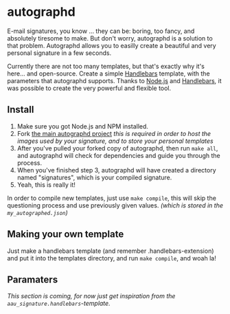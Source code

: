 # autographd #
E-mail signatures, you know ... they can be: boring, too fancy, and absolutely tiresome to make. But don't worry, autographd is a solution to that problem. Autographd allows you to easilly create a beautiful and very personal signature in a few seconds.

Currently there are not too many templates, but that's exactly why it's here... and open-source. Create a simple [Handlebars](http://handlebarsjs.com/) template, with the parameters that autographd supports. Thanks to [Node.js](http://nodejs.org/) and [Handlebars](http://handlebarsjs.com/), it was possible to create the very powerful and flexible tool.

## Install ##
1. Make sure you got Node.js and NPM installed.
2. Fork [the main autographd project](https://github.com/tpanum/autographd) *this is required in order to host the images used by your signature, and to store your personal templates*
3. After you've pulled your forked copy of autographd, then run `make all`, and autographd will check for dependencies and guide you through the process.
4. When you've finished step 3, autographd will have created a directory named "signatures", which is your compiled signature.
5. Yeah, this is really it!

In order to compile new templates, just use `make compile`, this will skip the questioning process and use previously given values. *(which is stored in the `my_autographed.json`)*

## Making your own template ##
Just make a handlebars template (and remember .handlebars-extension) and put it into the templates directory, and run `make compile`, and woah la!

## Paramaters ##
*This section is coming, for now just get inspiration from the `aau_signature.handlebars`-template.*